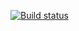 [![Build status](https://ci.appveyor.com/api/projects/status/q79xx419v8n49aes/branch/main?svg=true)](https://ci.appveyor.com/project/medik5670/rest3/branch/main)
